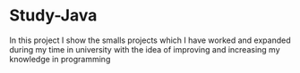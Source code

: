 # Study-Java

In this project I show the smalls projects which I have worked and expanded during my time in university with the idea of improving and increasing my knowledge in programming
